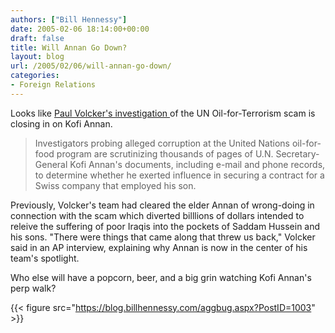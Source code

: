 ```yaml
---
authors: ["Bill Hennessy"]
date: 2005-02-06 18:14:00+00:00
draft: false
title: Will Annan Go Down?
layout: blog
url: /2005/02/06/will-annan-go-down/
categories:
- Foreign Relations
---
```


Looks like [Paul Volcker's investigation ](https://apnews.myway.com/article/20050206/D8832L180.html)of the UN Oil-for-Terrorism scam is closing in on Kofi Annan.




> 

> 
> Investigators probing alleged corruption at the United Nations oil-for-food program are scrutinizing thousands of pages of U.N. Secretary-General Kofi Annan's documents, including e-mail and phone records, to determine whether he exerted influence in securing a contract for a Swiss company that employed his son.
> 
> 




Previously, Volcker's team had cleared the elder Annan of wrong-doing in connection with the scam which diverted billlions of dollars intended to releive the suffering of poor Iraqis into the pockets of Saddam Hussein and his sons. "There were things that came along that threw us back," Volcker said in an AP interview, explaining why Annan is now in the center of his team's spotlight. 




Who else will have a popcorn, beer, and a big grin watching Kofi Annan's perp walk?

{{< figure src="https://blog.billhennessy.com/aggbug.aspx?PostID=1003" >}}

